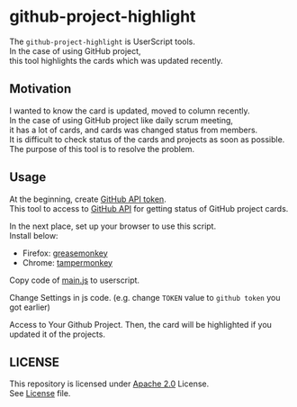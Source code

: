 # github-project-highlight

The `github-project-highlight` is UserScript tools.  
In the case of using GitHub project,  
this tool highlights the cards which was updated recently.

## Motivation

I wanted to know the card is updated, moved to column recently.  
In the case of using GitHub project like daily scrum meeting,  
it has a lot of cards, and cards was changed status from members.  
It is difficult to check status of the cards and projects as soon as possible.
The purpose of this tool is to resolve the problem.

## Usage

At the beginning, create [GitHub API token](https://github.com/settings/tokens).  
This tool to access to [GitHub API](https://docs.github.com/en/rest/reference/projects#get-a-project-card) for getting status of GitHub project cards.

In the next place, set up your browser to use this script.  
Install below:
- Firefox: [greasemonkey](https://addons.mozilla.org/ja/firefox/addon/greasemonkey/)
- Chrome: [tampermonkey](https://www.tampermonkey.net/)

Copy code of [main.js](./src/main.js) to userscript.

Change Settings in js code. (e.g. change `TOKEN` value to `github token` you got earlier)

Access to Your Github Project.
Then, the card will be highlighted if you updated it of the projects.

## LICENSE

This repository is licensed under [Apache 2.0](http://www.apache.org/licenses/LICENSE-2.0) License.  
See [License](./LICENSE) file.
